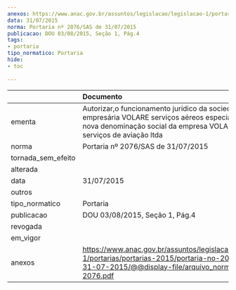 ```yaml
---
anexos: https://www.anac.gov.br/assuntos/legislacao/legislacao-1/portarias/portarias-2015/portaria-no-2076-sas-de-31-07-2015/@@display-file/arquivo_norma/PA2015-2076.pdf
data: 31/07/2015
norma: Portaria nº 2076/SAS de 31/07/2015
publicacao: DOU 03/08/2015, Seção 1, Pág.4
tags:
- portaria
tipo_normatico: Portaria
hide: 
- toc 
 
---
```


|                    | Documento                                                                                                                                                                    |
|:-------------------|:-----------------------------------------------------------------------------------------------------------------------------------------------------------------------------|
| ementa             | Autorizar,o funcionamento jurídico da sociedade empresária VOLARE serviços aéreos especializados ltda., nova denominação social da empresa VOLARE - serviços de aviação ltda |
| norma              | Portaria nº 2076/SAS de 31/07/2015                                                                                                                                           |
| tornada_sem_efeito |                                                                                                                                                                              |
| alterada           |                                                                                                                                                                              |
| data               | 31/07/2015                                                                                                                                                                   |
| outros             |                                                                                                                                                                              |
| tipo_normatico     | Portaria                                                                                                                                                                     |
| publicacao         | DOU 03/08/2015, Seção 1, Pág.4                                                                                                                                               |
| revogada           |                                                                                                                                                                              |
| em_vigor           |                                                                                                                                                                              |
| anexos             | https://www.anac.gov.br/assuntos/legislacao/legislacao-1/portarias/portarias-2015/portaria-no-2076-sas-de-31-07-2015/@@display-file/arquivo_norma/PA2015-2076.pdf            |